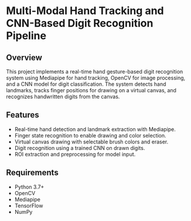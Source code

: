 # Multi-Modal Hand Tracking and CNN-Based Digit Recognition Pipeline

## Overview
This project implements a real-time hand gesture-based digit recognition system using Mediapipe for hand tracking, OpenCV for image processing, and a CNN model for digit classification. The system detects hand landmarks, tracks finger positions for drawing on a virtual canvas, and recognizes handwritten digits from the canvas.

## Features
- Real-time hand detection and landmark extraction with Mediapipe.
- Finger state recognition to enable drawing and color selection.
- Virtual canvas drawing with selectable brush colors and eraser.
- Digit recognition using a trained CNN on drawn digits.
- ROI extraction and preprocessing for model input.

## Requirements
- Python 3.7+
- OpenCV
- Mediapipe
- TensorFlow
- NumPy

